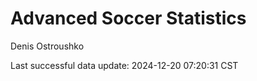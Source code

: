 # Advanced Soccer Statistics
Denis Ostroushko

<!-- gfm -->

Last successful data update: 2024-12-20 07:20:31 CST
